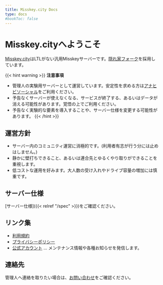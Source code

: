 ```yaml
---
title: Misskey.city Docs
type: docs
#bookToc: false
---
```


# Misskey.cityへようこそ

[Misskey.city](https://misskey.city)はLTLがない汎用Misskeyサーバーです。[隠れ家フォーク](https://github.com/hideki0403/kakurega.app/blob/dev-kakurega/docs/difference.md)を採用しています。  

{{< hint warning >}} **注意事項**  
- 管理人の実験用サーバーとして運営しています。安定性を求める方は[アナヒビソーシャル](https://anahibi.7ka.org/)をご利用ください。
- 予告なくサーバーが使えなくなる、サービスが終了する、あるいはデータが消える可能性があります。覚悟の上でご利用ください。
- 予告なく実験的な要素を導入することや、サーバー仕様を変更する可能性があります。
{{< /hint >}}

## 運営方針

- サーバー内のコミュニティ運営に消極的です。(利用者有志が行う分には止めはしません。)
- 静かに壁打ちできること、あるいは連合先とゆるくやり取りができることを重視します。
- 低コストな運用を好みます。大人数の受け入れやドライブ容量の増加には慎重です。

## サーバー仕様

[サーバー仕様]({{< relref "/spec" >}})をご確認ください。

## リンク集

- [利用規約](/rule)
- [プライバシーポリシー](/privacy)
- [公式アカウント](https://misskey.city/@admin) ... メンテナンス情報や各種お知らせを発信します。

## 連絡先

管理人へ連絡を取りたい場合は、[お問い合わせ](/contact)をご確認ください。
